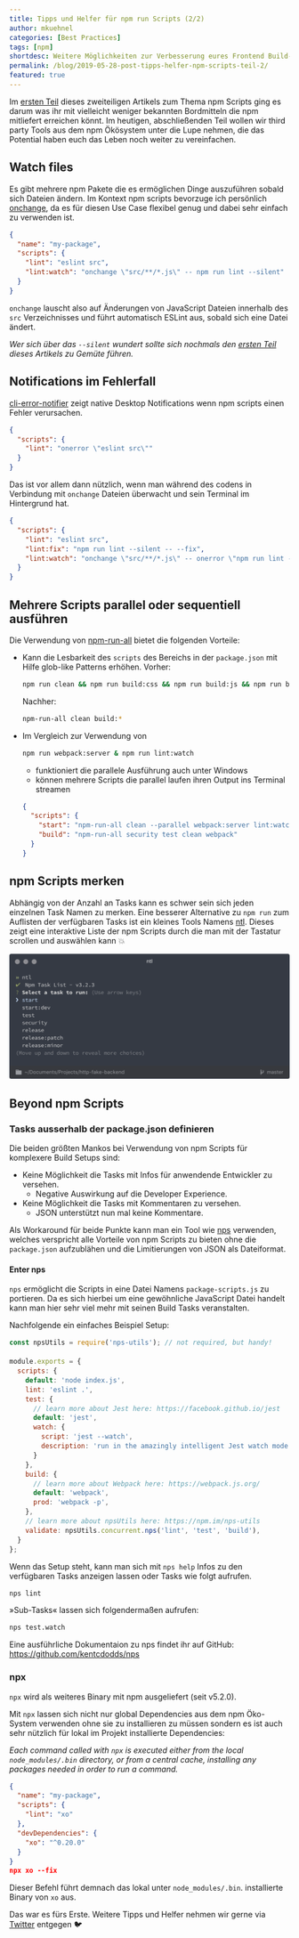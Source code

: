 ```yaml
---
title: Tipps und Helfer für npm run Scripts (2/2)
author: mkuehnel
categories: [Best Practices]
tags: [npm]
shortdesc: Weitere Möglichkeiten zur Verbesserung eures Frontend Build-Setups.
permalink: /blog/2019-05-28-post-tipps-helfer-npm-scripts-teil-2/
featured: true
---
```


Im [ersten Teil](/blog/2019-04-10-post-tipps-helfer-npm-run-scripts-teil-1/) dieses zweiteiligen Artikels zum Thema npm Scripts ging es darum was  ihr mit vielleicht weniger bekannten Bordmitteln die npm mitliefert  erreichen könnt. Im heutigen, abschließenden Teil wollen wir third party Tools aus dem npm Ökösystem unter die Lupe nehmen, die das Potential  haben euch das Leben noch weiter zu vereinfachen.

## Watch files

Es gibt mehrere npm Pakete die es ermöglichen Dinge auszuführen  sobald sich Dateien ändern. Im Kontext npm scripts bevorzuge ich  persönlich [onchange](https://github.com/Qard/onchange), da es für diesen Use Case flexibel genug und dabei sehr einfach zu verwenden ist.

```json
{
  "name": "my-package",
  "scripts": {
    "lint": "eslint src",
    "lint:watch": "onchange \"src/**/*.js\" -- npm run lint --silent"
  }
}
```

`onchange` lauscht also auf Änderungen von JavaScript Dateien innerhalb des `src` Verzeichnisses und führt automatisch ESLint aus, sobald sich eine Datei ändert.

*Wer sich über das `--silent` wundert sollte sich nochmals den [ersten Teil](https://labs.micromata.de/best-practices/tipps-und-helfer-fuer-npm-run-scripts-teil-1/) dieses Artikels zu Gemüte führen.*

## Notifications im Fehlerfall

[cli-error-notifier](https://github.com/micromata/cli-error-notifier) zeigt native Desktop Notifications wenn npm scripts einen Fehler verursachen.

```json
{
  "scripts": {
    "lint": "onerror \"eslint src\""
  }
}
```

Das ist vor allem dann nützlich, wenn man während des codens in Verbindung mit `onchange` Dateien überwacht und sein Terminal im Hintergrund hat.

```json
{
  "scripts": {
    "lint": "eslint src",
    "lint:fix": "npm run lint --silent -- --fix",
    "lint:watch": "onchange \"src/**/*.js\" -- onerror \"npm run lint --silent\""
  }
}
```

## Mehrere Scripts parallel oder sequentiell ausführen

Die Verwendung von [npm-run-all](https://github.com/mysticatea/npm-run-all) bietet die folgenden Vorteile:

- Kann die Lesbarkeit des `scripts` des Bereichs in der `package.json` mit Hilfe glob-like Patterns erhöhen. Vorher:

  ```bash
  npm run clean && npm run build:css && npm run build:js && npm run build:html
  ```

  Nachher:

  ```bash
  npm-run-all clean build:*
  ```

- Im Vergleich zur Verwendung von

  ```bash
  npm run webpack:server & npm run lint:watch
  ```

  - funktioniert die parallele Ausführung auch unter Windows
  - können mehrere Scripts die parallel laufen ihren Output ins Terminal streamen

  ```json
  {
    "scripts": {
      "start": "npm-run-all clean --parallel webpack:server lint:watch",
      "build": "npm-run-all security test clean webpack"
    }
  }
  ```

   

## npm Scripts merken

Abhängig von der Anzahl an Tasks kann es schwer sein sich jeden einzelnen Task Namen zu merken. Eine besserer Alternative zu `npm run` zum Auflisten der verfügbaren Tasks ist ein kleines Tools Namens [ntl](https://github.com/ruyadorno/ntl). Dieses zeigt eine interaktive Liste der npm Scripts durch die man mit der Tastatur scrollen und auswählen kann 💥


![ntl](/uploads/posts/ntl.png)


## Beyond npm Scripts

### Tasks ausserhalb der package.json definieren

Die beiden größten Mankos bei Verwendung von npm Scripts für komplexere Build Setups sind:

- Keine Möglichkeit die Tasks mit Infos für anwendende Entwickler zu versehen.
  - Negative Auswirkung auf die Developer Experience.
- Keine Möglichkeit die Tasks mit Kommentaren zu versehen.
  - JSON unterstützt nun mal keine Kommentare.

Als Workaround für beide Punkte kann man ein Tool wie [nps](https://github.com/kentcdodds/nps) verwenden, welches verspricht alle Vorteile von npm Scripts zu bieten ohne die `package.json` aufzublähen und die Limitierungen von JSON als Dateiformat.

#### Enter nps

`nps` ermöglicht die Scripts in eine Datei Namens `package-scripts.js` zu portieren. Da es sich hierbei um eine gewöhnliche JavaScript Datei  handelt kann man hier sehr viel mehr mit seinen Build Tasks  veranstalten.

Nachfolgende ein einfaches Beispiel Setup:

```javascript
const npsUtils = require('nps-utils'); // not required, but handy!

module.exports = {
  scripts: {
    default: 'node index.js',
    lint: 'eslint .',
    test: {
      // learn more about Jest here: https://facebook.github.io/jest
      default: 'jest',
      watch: {
        script: 'jest --watch',
        description: 'run in the amazingly intelligent Jest watch mode'
      }
    },
    build: {
      // learn more about Webpack here: https://webpack.js.org/
      default: 'webpack',
      prod: 'webpack -p',
    },
    // learn more about npsUtils here: https://npm.im/nps-utils
    validate: npsUtils.concurrent.nps('lint', 'test', 'build'),
  }
};
```

Wenn das Setup steht, kann man sich mit `nps help` Infos zu den verfügbaren Tasks anzeigen lassen oder Tasks wie folgt aufrufen.

```bash
nps lint
```

»Sub-Tasks« lassen sich folgendermaßen aufrufen:

```bash
nps test.watch
```

Eine ausführliche Dokumentaion zu nps findet ihr auf GitHub: https://github.com/kentcdodds/nps

### npx

`npx` wird als weiteres Binary mit npm ausgeliefert (seit v5.2.0).

Mit `npx` lassen sich nicht nur global Dependencies aus  dem npm Öko-System verwenden ohne sie zu installieren zu müssen sondern  es ist auch sehr nützlich für lokal im Projekt installierte  Dependencies:

*Each command called with `npx` is executed either from the local `node_modules/.bin` directory, or from a central cache, installing any packages needed in order to run a command.*

```json
{
  "name": "my-package",
  "scripts": {
    "lint": "xo"
  },
  "devDependencies": {
    "xo": "^0.20.0"
  }
}
npx xo --fix
```

Dieser Befehl führt demnach das lokal unter `node_modules/.bin`. installierte Binary von `xo` aus.


Das war es fürs Erste. Weitere Tipps und Helfer nehmen wir gerne via [Twitter](https://twitter.com/micromata) entgegen 🐦
